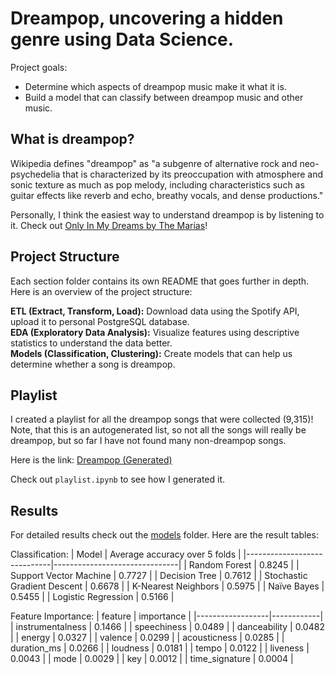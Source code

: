 # Dreampop, uncovering a hidden genre using Data Science.

Project goals:
* Determine which aspects of dreampop music make it what it is.
* Build a model that can classify between dreampop music and other music.

## What is dreampop?

Wikipedia defines "dreampop" as "a subgenre of alternative rock and neo-psychedelia that is characterized by its preoccupation with atmosphere and sonic texture as much as pop melody, including characteristics such as guitar effects like reverb and echo, breathy vocals, and dense productions."

Personally, I think the easiest way to understand dreampop is by listening to it. Check out [Only In My Dreams by The Marías](https://www.youtube.com/watch?v=qrqywuDWz_Q)!

## Project Structure

Each section folder contains its own README that goes further in depth. Here is an overview of the project structure:

**ETL (Extract, Transform, Load):** Download data using the Spotify API, upload it to personal PostgreSQL database.\
**EDA (Exploratory Data Analysis):** Visualize features using descriptive statistics to understand the data better.\
**Models (Classification, Clustering):** Create models that can help us determine whether a song is dreampop.

## Playlist

I created a playlist for all the dreampop songs that were collected (9,315)! Note, that this is an autogenerated list, so not all the songs will really be dreampop, but so far I have not found many non-dreampop songs.

Here is the link: [Dreampop (Generated)](https://open.spotify.com/playlist/0gXnKF7IfnEpeuqYAgUimy?si=8b530514acc14353)

Check out `playlist.ipynb` to see how I generated it.

## Results

For detailed results check out the [models](models/) folder. Here are the result tables:

Classification:
| Model                       | Average accuracy over 5 folds |
|-----------------------------|-------------------------------|
| Random Forest               | 0.8245                        |
| Support Vector Machine      | 0.7727                        |
| Decision Tree               | 0.7612                        |
| Stochastic Gradient Descent | 0.6678                        |
| K-Nearest Neighbors         | 0.5975                        |
| Naïve Bayes                 | 0.5455                        |
| Logistic Regression         | 0.5166                        |

Feature Importance:
| feature          | importance |
|------------------|------------|
| instrumentalness | 0.1466     |
| speechiness      | 0.0489     |
| danceability     | 0.0482     |
| energy           | 0.0327     |
| valence          | 0.0299     |
| acousticness     | 0.0285     |
| duration_ms      | 0.0266     |
| loudness         | 0.0181     |
| tempo            | 0.0122     |
| liveness         | 0.0043     |
| mode             | 0.0029     |
| key              | 0.0012     |
| time_signature   | 0.0004     |
